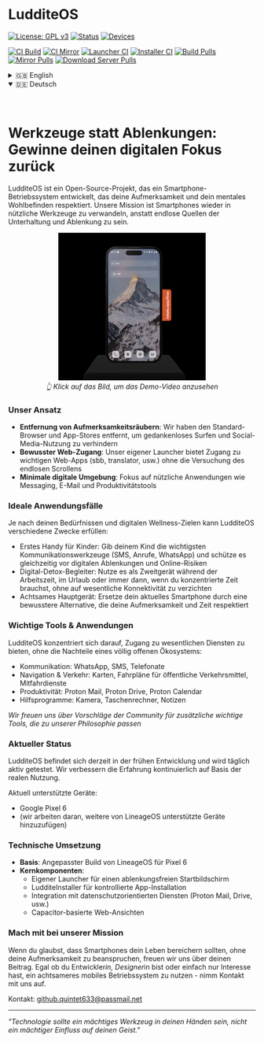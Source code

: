 # LudditeOS

[![License: GPL v3](https://img.shields.io/badge/License-GPLv3-blue.svg)](https://www.gnu.org/licenses/gpl-3.0)
[![Status](https://img.shields.io/badge/Status-Early%20Development-yellow)](https://github.com/ostaubzug/LudditeOS)
[![Devices](https://img.shields.io/badge/Supported%20Devices-Pixel%206-green)](https://github.com/ostaubzug/LudditeOS)

[![CI Build](https://github.com/ostaubzug/LudditeOSBashScripts/actions/workflows/docker-publish-build.yml/badge.svg)](https://github.com/ostaubzug/LudditeOSBashScripts/actions/workflows/docker-publish-build.yml)
[![CI Mirror](https://github.com/ostaubzug/LudditeOSBashScripts/actions/workflows/docker-publish-mirror.yml/badge.svg)](https://github.com/ostaubzug/LudditeOSBashScripts/actions/workflows/docker-publish-mirror.yml)
[![Launcher CI](https://github.com/ostaubzug/LudditeFocusLauncher/actions/workflows/android.yml/badge.svg)](https://github.com/ostaubzug/LudditeFocusLauncher/actions/workflows/android.yml)
[![Installer CI](https://github.com/LudditeOS/LudditeInstaller/actions/workflows/android.yml/badge.svg)](https://github.com/LudditeOS/LudditeInstaller/actions/workflows/android.yml)
[![Build Pulls](https://img.shields.io/docker/pulls/oli1115/ludditebuild)](https://hub.docker.com/r/oli1115/ludditebuild)
[![Mirror Pulls](https://img.shields.io/docker/pulls/oli1115/ludditemirrorsync)](https://hub.docker.com/r/oli1115/ludditemirrorsync)
[![Download Server Pulls](https://img.shields.io/docker/pulls/oli1115/ludditedownloadserver)](https://hub.docker.com/r/oli1115/ludditedownloadserver)

<details>
  <summary>🇬🇧 English</summary>

</br>
</br>

# Tools, Not Distractions: Reclaim Your Digital Focus

LudditeOS is an open-source project aimed at creating a smartphone operating system that respects your attention and mental wellbeing. Based on LineageOS, our mission is to transform smartphones back into purposeful tools rather than endless sources of entertainment and distraction.

<p align="center">
  <a href="https://youtube.com/shorts/2l0QxLJ_-Iw?feature=share">
    <img src="/profile/image/imagemockup.png" width="300" alt="Click to watch LudditeOS demo">
  </a>
  <br>
  <em>👆 Click the image to watch the demo video</em>
</p>

### Our Approach

- **Removing Attention Hijackers**: We've stripped out the default browser and app stores to prevent mindless browsing and social media use
- **Intentional Web Access**: Our custom Launcher provides access to essential web apps (transportation, language translation, etc.) without the temptation of endless scrolling
- **Minimal Digital Environment**: Focus on utility applications like messaging, email, and productivity tools

### Ideal Use Cases

Depending on your needs and digital wellness goals, LudditeOS can serve different purposes:

- First Phone for Children: Provide your child with essential communication tools (text, calls, WhatsApp) while protecting them from digital distractions and online risks
- Digital Detox Companion: Use as a secondary device during work hours, vacations, or whenever you need focused time without sacrificing essential connectivity
- Mindful Primary Device: Replace your current smartphone with a more intentional alternative that respects your attention and time

### Essential Tools & Applications

LudditeOS focuses on providing access to essential services without the downsides of a fully open ecosystem:

- Communication: WhatsApp, SMS, Phone calls
- Navigation & Transport: Maps, public transport timetables, ride-sharing services
- Productivity: Proton Mail, Proton Drive, Proton Calendar
- Utilities: Camera, calculator, notes

_We welcome community suggestions for additional essential tools that align with our philosophy_

### Current Status

LudditeOS is currently in early development and being actively tested daily. We're continuously refining the experience based on real-world usage.

Current supported devices:

- Google Pixel 6
- (we are working on adding more of the LineageOS supported devices)

### Technical Implementation

- **Base**: Custom build of LineageOS for Pixel 6
- **Core Components**:
  - Custom Launcher app for a distraction-free home screen
  - LudditeInstaller for controlled app installation
  - Integration with privacy-focused services (Proton Mail, Drive, etc.)
  - Capacitor-based web views

### Join Our Mission

If you believe smartphones should enhance your life without commanding your attention, we welcome your contributions. Whether you're a developer, designer, or simply interested in using a more mindful mobile OS, connect with us.

Contact: github.quintet633@passmail.net

---

_"Technology should be a powerful tool in your hands, not a powerful influence on your mind."_

</br>
</details>

<details open>
  <summary>🇩🇪 Deutsch</summary>

</br>
</br>

# Werkzeuge statt Ablenkungen: Gewinne deinen digitalen Fokus zurück

LudditeOS ist ein Open-Source-Projekt, das ein Smartphone-Betriebssystem entwickelt, das deine Aufmerksamkeit und dein mentales Wohlbefinden respektiert. Unsere Mission ist Smartphones wieder in nützliche Werkzeuge zu verwandeln, anstatt endlose Quellen der Unterhaltung und Ablenkung zu sein.

<p align="center">
  <a href="https://youtube.com/shorts/2l0QxLJ_-Iw?feature=share">
    <img src="/profile/image/imagemockup.png" width="300" alt="Klick, um das LudditeOS-Demo anzusehen">
  </a>
  <br>
  <em>👆 Klick auf das Bild, um das Demo-Video anzusehen</em>
</p>

### Unser Ansatz

- **Entfernung von Aufmerksamkeitsräubern**: Wir haben den Standard-Browser und App-Stores entfernt, um gedankenloses Surfen und Social-Media-Nutzung zu verhindern
- **Bewusster Web-Zugang**: Unser eigener Launcher bietet Zugang zu wichtigen Web-Apps (sbb, translator, usw.) ohne die Versuchung des endlosen Scrollens
- **Minimale digitale Umgebung**: Fokus auf nützliche Anwendungen wie Messaging, E-Mail und Produktivitätstools

### Ideale Anwendungsfälle

Je nach deinen Bedürfnissen und digitalen Wellness-Zielen kann LudditeOS verschiedene Zwecke erfüllen:

- Erstes Handy für Kinder: Gib deinem Kind die wichtigsten Kommunikationswerkzeuge (SMS, Anrufe, WhatsApp) und schütze es gleichzeitig vor digitalen Ablenkungen und Online-Risiken
- Digital-Detox-Begleiter: Nutze es als Zweitgerät während der Arbeitszeit, im Urlaub oder immer dann, wenn du konzentrierte Zeit brauchst, ohne auf wesentliche Konnektivität zu verzichten
- Achtsames Hauptgerät: Ersetze dein aktuelles Smartphone durch eine bewusstere Alternative, die deine Aufmerksamkeit und Zeit respektiert

### Wichtige Tools & Anwendungen

LudditeOS konzentriert sich darauf, Zugang zu wesentlichen Diensten zu bieten, ohne die Nachteile eines völlig offenen Ökosystems:

- Kommunikation: WhatsApp, SMS, Telefonate
- Navigation & Verkehr: Karten, Fahrpläne für öffentliche Verkehrsmittel, Mitfahrdienste
- Produktivität: Proton Mail, Proton Drive, Proton Calendar
- Hilfsprogramme: Kamera, Taschenrechner, Notizen

_Wir freuen uns über Vorschläge der Community für zusätzliche wichtige Tools, die zu unserer Philosophie passen_

### Aktueller Status

LudditeOS befindet sich derzeit in der frühen Entwicklung und wird täglich aktiv getestet. Wir verbessern die Erfahrung kontinuierlich auf Basis der realen Nutzung.

Aktuell unterstützte Geräte:

- Google Pixel 6
- (wir arbeiten daran, weitere von LineageOS unterstützte Geräte hinzuzufügen)

### Technische Umsetzung

- **Basis**: Angepasster Build von LineageOS für Pixel 6
- **Kernkomponenten**:
  - Eigener Launcher für einen ablenkungsfreien Startbildschirm
  - LudditeInstaller für kontrollierte App-Installation
  - Integration mit datenschutzorientierten Diensten (Proton Mail, Drive, usw.)
  - Capacitor-basierte Web-Ansichten

### Mach mit bei unserer Mission

Wenn du glaubst, dass Smartphones dein Leben bereichern sollten, ohne deine Aufmerksamkeit zu beanspruchen, freuen wir uns über deinen Beitrag. Egal ob du Entwickler*in, Designer*in bist oder einfach nur Interesse hast, ein achtsameres mobiles Betriebssystem zu nutzen - nimm Kontakt mit uns auf.

Kontakt: github.quintet633@passmail.net

---

_"Technologie sollte ein mächtiges Werkzeug in deinen Händen sein, nicht ein mächtiger Einfluss auf deinen Geist."_

</details>
